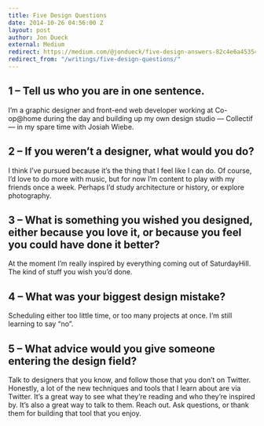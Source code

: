 ```yaml
---
title: Five Design Questions
date: 2014-10-26 04:56:00 Z
layout: post
author: Jon Dueck
external: Medium
redirect: https://medium.com/@jondueck/five-design-answers-82c4e6a45354
redirect_from: "/writings/five-design-questions/"
---
```


## 1 – Tell us who you are in one sentence.
I’m a graphic designer and front-end web developer working at Co-op@home during the day and building up my own design studio — Collectif — in my spare time with Josiah Wiebe.

## 2 – If you weren’t a designer, what would you do?
I think I’ve pursued because it’s the thing that I feel like I can do. Of course, I’d love to do more with music, but for now I’m content to play with my friends once a week. Perhaps I’d study architecture or history, or explore photography.

## 3 – What is something you wished you designed, either because you love it, or because you feel you could have done it better?
At the moment I’m really inspired by everything coming out of SaturdayHill. The kind of stuff you wish you’d done.

## 4 – What was your biggest design mistake?
Scheduling either too little time, or too many projects at once. I’m still learning to say “no”.

## 5 – What advice would you give someone entering the design field?
Talk to designers that you know, and follow those that you don’t on Twitter. Honestly, a lot of the new techniques and tools that I learn about are via Twitter. It’s a great way to see what they’re reading and who they’re inspired by. It’s also a great way to talk to them. Reach out. Ask questions, or thank them for building that tool that you enjoy.
